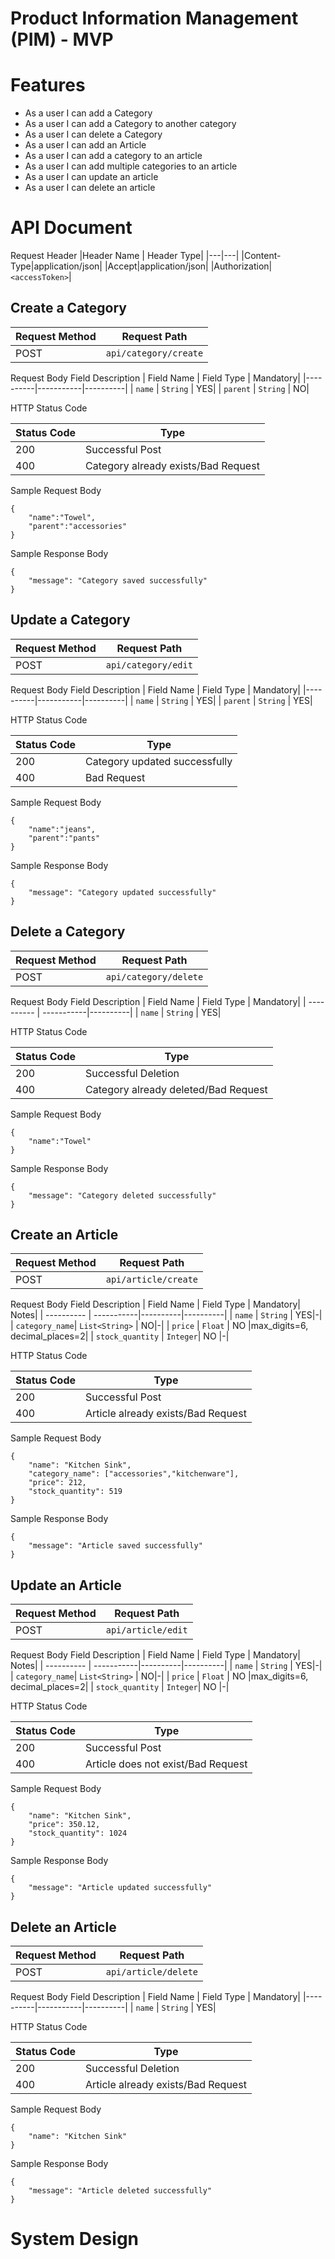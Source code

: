 # Product Information Management (PIM) - MVP

# Features
- As a user I can add a Category
- As a user I can add a Category to another category
- As a user I can delete a Category
- As a user I can add an Article
- As a user I can add a category to an article
- As a user I can add multiple categories to an article
- As a user I can update an article
- As a user I can delete an article

# API Document
Request Header
|Header Name | Header Type|
|---|---|
|Content-Type|application/json|
|Accept|application/json|
|Authorization|`<accessToken>`|

## Create a Category
| Request Method | Request Path |
| -------------- | -------------|
|      POST      | `api/category/create` |

Request Body Field Description
| Field Name | Field Type | Mandatory|
|----------|-----------|----------|
|  `name`    | `String`   | YES|
|  `parent`    | `String`   | NO|


HTTP Status Code

| Status Code | Type|
|---|---|
|200|Successful Post|
|400|Category already exists/Bad Request|

Sample Request Body
```
{
    "name":"Towel",
    "parent":"accessories"
}
```
Sample Response Body

```
{
    "message": "Category saved successfully"
}
```

## Update a Category
| Request Method | Request Path |
| -------------- | -------------|
|      POST      | `api/category/edit` |

Request Body Field Description
| Field Name | Field Type | Mandatory|
|----------|-----------|----------|
|  `name`  | `String`  | YES|
|  `parent`  | `String`  | YES|

HTTP Status Code

| Status Code | Type|
|---|---|
|200|Category updated successfully|
|400|Bad Request|

Sample Request Body
```
{
    "name":"jeans",
    "parent":"pants"
}
```
Sample Response Body

```
{
    "message": "Category updated successfully"
}
```

## Delete a Category
| Request Method | Request Path |
| -------------- | -------------|
|      POST      | `api/category/delete` |

Request Body Field Description
| Field Name | Field Type | Mandatory|
| ---------- | -----------|----------|
|  `name`    | `String`   | YES|

HTTP Status Code

| Status Code | Type|
|---|---|
|200|Successful Deletion|
|400|Category already deleted/Bad Request|

Sample Request Body
```
{
    "name":"Towel"
}
```
Sample Response Body

```
{
    "message": "Category deleted successfully"
}
```

## Create an Article
| Request Method | Request Path |
| -------------- | -------------|
|      POST      | `api/article/create` |

Request Body Field Description
| Field Name | Field Type | Mandatory| Notes|
| ---------- | -----------|----------|----------|
|  `name`    | `String`   | YES|-|
|  `category_name`| `List<String>`   | NO|-|
|  `price`    | `Float`   | NO |max_digits=6, decimal_places=2|
|  `stock_quantity`    | `Integer`| NO |-|

HTTP Status Code

| Status Code | Type|
|---|---|
|200|Successful Post|
|400|Article already exists/Bad Request|

Sample Request Body
```
{
    "name": "Kitchen Sink",
    "category_name": ["accessories","kitchenware"],
    "price": 212,
    "stock_quantity": 519
}
```
Sample Response Body

```
{
    "message": "Article saved successfully"
}
```

## Update an Article
| Request Method | Request Path |
| -------------- | -------------|
|      POST      | `api/article/edit` |

Request Body Field Description
| Field Name | Field Type | Mandatory| Notes|
| ---------- | -----------|----------|----------|
|  `name`    | `String`   | YES|-|
|  `category_name`| `List<String>`   | NO|-|
|  `price`    | `Float`   | NO |max_digits=6, decimal_places=2|
|  `stock_quantity`    | `Integer`| NO |-|

HTTP Status Code

| Status Code | Type|
|---|---|
|200|Successful Post|
|400|Article does not exist/Bad Request|

Sample Request Body
```
{
    "name": "Kitchen Sink",
    "price": 350.12,
    "stock_quantity": 1024
}
```
Sample Response Body

```
{
    "message": "Article updated successfully"
}
```

## Delete an Article
| Request Method | Request Path |
| -------------- | -------------|
|      POST      | `api/article/delete` |

Request Body Field Description
| Field Name | Field Type | Mandatory|
|----------|-----------|----------|
|  `name`  | `String`  | YES|

HTTP Status Code

| Status Code | Type|
|---|---|
|200|Successful Deletion|
|400|Article already exists/Bad Request|

Sample Request Body
```
{
    "name": "Kitchen Sink"
}
```
Sample Response Body

```
{
    "message": "Article deleted successfully"
}
```

# System Design
